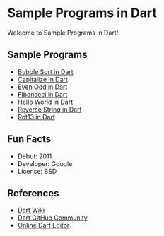 # Sample Programs in Dart

Welcome to Sample Programs in Dart!

## Sample Programs

- [Bubble Sort in Dart][3]
- [Capitalize in Dart][2]
- [Even Odd in Dart](https://therenegadecoder.com/code/even-odd-in-dart/)
- [Fibonacci in Dart](https://therenegadecoder.com/code/fibonacci-in-dart/)
- [Hello World in Dart](https://therenegadecoder.com/blog/hello-world-in-dart/)
- [Reverse String in Dart](https://therenegadecoder.com/code/reverse-a-string-in-dart/)
- [Rot13 in Dart][1]

## Fun Facts

- Debut: 2011
- Developer: Google
- License: BSD

## References

- [Dart Wiki](<https://en.wikipedia.org/wiki/Dart_(programming_language)>)
- [Dart GitHub Community](https://github.com/dart-lang)
- [Online Dart Editor](https://dartpad.dartlang.org/)

[1]: https://github.com/TheRenegadeCoder/sample-programs/issues/1676
[2]: https://github.com/TheRenegadeCoder/sample-programs/issues/1679
[3]: https://github.com/TheRenegadeCoder/sample-programs/issues/1695
